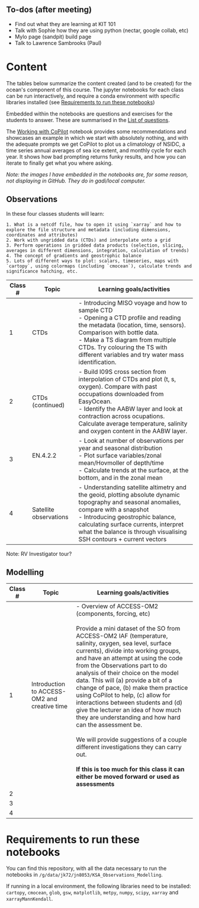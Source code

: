 ## To-dos (after meeting)
 - Find out what they are learning at KIT 101
 - Talk with Sophie how they are using python (nectar, google collab, etc)
 - Mylo page (sandpit) build page
 - Talk to Lawrence Sambrooks (Paul)

# Content

The tables below summarize the content created (and to be created) for the ocean's component of this course. The jupyter notebooks for each class can be run interactively, and require a conda environment with specific libraries installed (see [Requirements to run these notebooks](#requirements-to-run-these-notebooks))

Embedded within the notebooks are questions and exercises for the students to answer. These are summarised in the [List of questions](https://github.com/julia-neme/KSA_Observations_Modelling/blob/main/List_of_questions.md).

The [Working with CoPilot](https://github.com/julia-neme/KSA_Observations_Modelling/blob/main/Working_with_CoPilot.ipynb) notebook provides some recommendations and showcases an example in which we start with absolutely nothing, and with the adequate prompts we get CoPilot to plot us a climatology of NSIDC, a time series annual averages of sea ice extent, and monthly cycle for each year. It shows how bad prompting returns funky results, and how you can iterate to finally get what you where asking.

*Note: the images I have embedded in the notebooks are, for some reason, not displaying in GitHub. They do in gadi/local computer.*

## Observations

In these four classes students will learn:

	1. What is a netcdf file, how to open it using `xarray` and how to explore the file structure and metadata (including dimensions, coordinates and attributes)
	2. Work with ungridded data (CTDs) and interpolate onto a grid
	3. Perform operations in gridded data products (selection, slicing, averages in different dimensions, integration, calculation of trends)
	4. The concept of gradients and geostrophic balance
	5. Lots of different ways to plot: scalars, timeseries, maps with `cartopy`, using colormaps (including `cmocean`), calculate trends and significance hatching, etc.

| Class # | Topic                  | Learning goals/activities                                                                                                                                                                                                                                                                      |
| ------- | ---------------------- | ---------------------------------------------------------------------------------------------------------------------------------------------------------------------------------------------------------------------------------------------------------------------------------------------- |
| 1       | CTDs                   | - Introducing MISO voyage and how to sample CTD<br>- Opening a CTD profile and reading the metadata (location, time, sensors). Comparison with bottle data.<br>- Make a TS diagram from multiple CTDs. Try colouring the TS with different variables and try water mass identification.        |
| 2       | CTDs (continued)       | - Build I09S cross section from interpolation of CTDs and plot (t, s, oxygen). Compare with past occupations downloaded from EasyOcean. <br>- Identify the AABW layer and look at contraction across ocupations. Calculate average temperature, salinity and oxygen content in the AABW layer. |
| 3       | EN.4.2.2<br><br>       | - Look at number of observations per year and seasonal distribution<br /> - Plot surface variables/zonal mean/Hovmoller of depth/time<br /> - Calculate trends at the surface, at the bottom, and in the zonal mean                                                                            |
| 4       | Satellite observations | - Understanding satellite altimetry and the geoid, plotting absolute dynamic topography and seasonal anomalies, compare with a snapshot <br> - Introducing geostrophic balance, calculating surface currents, interpret what the balance is through visualising SSH contours + current vectors |

Note: RV Investigator tour? 

## Modelling

| Class # | Topic                                        | Learning goals/activities                                                                                                                                                                                                                                                                                                                                                                                                                                                                                                                                                                                                                                                                                                                                                        |
| ------- | -------------------------------------------- | -------------------------------------------------------------------------------------------------------------------------------------------------------------------------------------------------------------------------------------------------------------------------------------------------------------------------------------------------------------------------------------------------------------------------------------------------------------------------------------------------------------------------------------------------------------------------------------------------------------------------------------------------------------------------------------------------------------------------------------------------------------------------------- |
| 1       | Introduction to ACCESS-OM2 and creative time | - Overview of ACCESS-OM2 (components, forcing, etc)<br><br>Provide a mini dataset of the SO from ACCESS-OM2 IAF (temperature, salinity, oxygen, sea level, surface currents), divide into working groups, and have an attempt at using the code from the Observations part to do analysis of their choice on the model data. This will (a) provide a bit of a change of pace, (b) make them practice using CoPilot to help, (c) allow for interactions between students and (d) give the lecturer an idea of how much they are understanding and how hard can the assessment be.<br><br>We will provide suggestions of a couple different investigations they can carry out.<br><br>**If this is too much for this class it can either be moved forward or used as assessments** |
| 2       |                                              |                                                                                                                                                                                                                                                                                                                                                                                                                                                                                                                                                                                                                                                                                                                                                                                  |
| 3       |                                              |                                                                                                                                                                                                                                                                                                                                                                                                                                                                                                                                                                                                                                                                                                                                                                                  |
| 4       |                                              |                                                                                                                                                                                                                                                                                                                                                                                                                                                                                                                                                                                                                                                                                                                                                                                  |

# Requirements to run these notebooks

You can find this repository, with all the data necessary to run the notebooks in `/g/data/jk72/jn8053/KSA_Observations_Modelling`.

If running in a local environment, the following libraries need to be installed: `cartopy`, `cmocean`, `glob`, `gsw`, `matplotlib`, `metpy`, `numpy`, `scipy`, `xarray` and `xarrayMannKendall`. 
